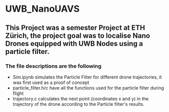 # UWB_NanoUAVS
## This Project was a semester Project at ETH Zürich, the project goal was to localise Nano Drones equipped with UWB Nodes using a particle filter.

### The file descriptions are the following
* Sim.ipynb simulates the Particle Filter for different drone trajectories, it was first used as a proof of concept
* particle_filter.h/c have all the functions used for the particle filter during flight
* trajectory.c calculates the next point (coordinates x and y) in the trajectory of the drone according to the Particle filter's results.
